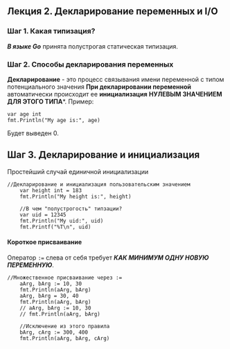 ## Лекция 2. Декларирование переменных и I/O

### Шаг 1. Какая типизация?
***В языке Go*** принята полустрогая статическая типизация.

### Шаг 2. Способы декларирования переменных
**Декларирование** - это процесс связывания имени переменной с типом потенциального значения
**При декларировании переменной** автоматически происходит ее **инициализация** **НУЛЕВЫМ ЗНАЧЕНИЕМ ДЛЯ ЭТОГО ТИПА***.
Пример:
```
var age int
fmt.Println("My age is:", age)
```
Будет выведен 0.


## Шаг 3. Декларирование и инициализация
Простейший случай единичной инициализации
```
//Декларирование и инициализация пользовательским значением
	var height int = 183
	fmt.Println("My height is:", height)

	//В чем "полустрогость" типзации?
	var uid = 12345
	fmt.Println("My uid:", uid)
	fmt.Printf("%T\n", uid)
```

#### Короткое присваивание
Оператор ```:=``` слева от себя требует ***КАК МИНИМУМ ОДНУ НОВУЮ ПЕРЕМЕННУЮ***.
```
//Множественное присваивание через :=
	aArg, bArg := 10, 30
	fmt.Println(aArg, bArg)
	aArg, bArg = 30, 40
	fmt.Println(aArg, bArg)
	// aArg, bArg := 10, 30
	// fmt.Println(aArg, bArg)

	//Исключение из этого правила
	bArg, cArg := 300, 400
	fmt.Println(aArg, bArg, cArg)

```